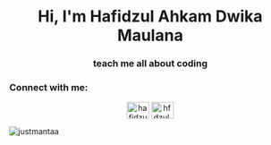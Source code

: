 <h1 align="center">Hi, I'm Hafidzul Ahkam Dwika Maulana</h1>
<h3 align="center">teach me all about coding</h3>

<h3 align="left">Connect with me:</h3>
<p align="center">
<a href="https://linkedin.com/in/hafidzulahkam" target="blank"><img align="center" src="https://raw.githubusercontent.com/rahuldkjain/github-profile-readme-generator/master/src/images/icons/Social/linked-in-alt.svg" alt="hafidzulahkam" height="30" width="40" /></a>
<a href="https://instagram.com/hfdzul.ahkm" target="blank"><img align="center" src="https://raw.githubusercontent.com/rahuldkjain/github-profile-readme-generator/master/src/images/icons/Social/instagram.svg" alt="hfdzul.ahkm" height="30" width="40" /></a>
</p>

<p><img align="center" src="https://github-readme-stats.vercel.app/api/top-langs?username=justmantaa&show_icons=true&locale=en&layout=compact" alt="justmantaa" /></p>
